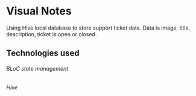 # Visual Notes

Using Hive local database to store support ticket data.
Data is image, title, description, ticket is open or closed.

## Technologies used 
###### BLoC state management
###### Hive
